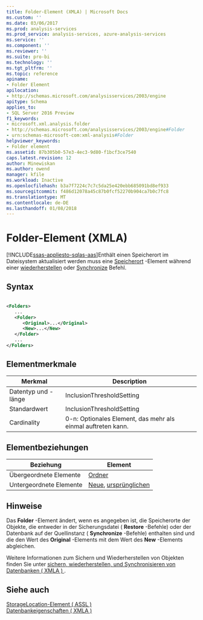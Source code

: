 ```yaml
---
title: Folder-Element (XMLA) | Microsoft Docs
ms.custom: ''
ms.date: 03/06/2017
ms.prod: analysis-services
ms.prod_service: analysis-services, azure-analysis-services
ms.service: ''
ms.component: ''
ms.reviewer: ''
ms.suite: pro-bi
ms.technology: ''
ms.tgt_pltfrm: ''
ms.topic: reference
apiname:
- Folder Element
apilocation:
- http://schemas.microsoft.com/analysisservices/2003/engine
apitype: Schema
applies_to:
- SQL Server 2016 Preview
f1_keywords:
- microsoft.xml.analysis.folder
- http://schemas.microsoft.com/analysisservices/2003/engine#Folder
- urn:schemas-microsoft-com:xml-analysis#Folder
helpviewer_keywords:
- Folder element
ms.assetid: 87b305b0-57e3-4ec3-9d80-f1bcf3ce7540
caps.latest.revision: 12
author: Minewiskan
ms.author: owend
manager: kfile
ms.workload: Inactive
ms.openlocfilehash: b3a7f7224c7c7c5da25e420ebb685091bd8ef933
ms.sourcegitcommit: f486d12078a45c87b0fcf52270b904ca7b0c7fc8
ms.translationtype: MT
ms.contentlocale: de-DE
ms.lasthandoff: 01/08/2018
---
```

# <a name="folder-element-xmla"></a>Folder-Element (XMLA)
[!INCLUDE[ssas-appliesto-sqlas-aas](../../../includes/ssas-appliesto-sqlas-aas.md)]Enthält einen Speicherort im Dateisystem aktualisiert werden muss eine [Speicherort](../../../analysis-services/xmla/xml-elements-properties/location-element-xmla.md) -Element während einer [wiederherstellen](../../../analysis-services/xmla/xml-elements-commands/restore-element-xmla.md) oder [Synchronize](../../../analysis-services/xmla/xml-elements-commands/synchronize-element-xmla.md) Befehl.  
  
## <a name="syntax"></a>Syntax  
  
```xml  
  
<Folders>  
   ...  
   <Folder>  
      <Original>...</Original>  
      <New>...</New>  
   </Folder>  
   ...  
</Folders>  
```  
  
## <a name="element-characteristics"></a>Elementmerkmale  
  
|Merkmal|Description|  
|--------------------|-----------------|  
|Datentyp und -länge|InclusionThresholdSetting|  
|Standardwert|InclusionThresholdSetting|  
|Cardinality|0-n: Optionales Element, das mehr als einmal auftreten kann.|  
  
## <a name="element-relationships"></a>Elementbeziehungen  
  
|Beziehung|Element|  
|------------------|-------------|  
|Übergeordnete Elemente|[Ordner](../../../analysis-services/xmla/xml-elements-properties/folders-element-xmla.md)|  
|Untergeordnete Elemente|[Neue](../../../analysis-services/xmla/xml-elements-properties/new-element-xmla.md), [ursprünglichen](../../../analysis-services/xmla/xml-elements-properties/original-element-xmla.md)|  
  
## <a name="remarks"></a>Hinweise  
 Das **Folder** -Element ändert, wenn es angegeben ist, die Speicherorte der Objekte, die entweder in der Sicherungsdatei ( **Restore** -Befehle) oder der Datenbank auf der Quellinstanz ( **Synchronize** -Befehle) enthalten sind und die den Wert des **Original** -Elements mit dem Wert des **New** -Elements abgleichen.  
  
 Weitere Informationen zum Sichern und Wiederherstellen von Objekten finden Sie unter [sichern, wiederherstellen, und Synchronisieren von Datenbanken &#40; XMLA &#41; ](../../../analysis-services/multidimensional-models-scripting-language-assl-xmla/backing-up-restoring-and-synchronizing-databases-xmla.md).  
  
## <a name="see-also"></a>Siehe auch  
 [StorageLocation-Element &#40; ASSL &#41;](../../../analysis-services/scripting/properties/storagelocation-element-assl.md)   
 [Datenbankeigenschaften &#40; XMLA &#41;](../../../analysis-services/xmla/xml-elements-properties/xml-elements-properties.md)  
  
  
